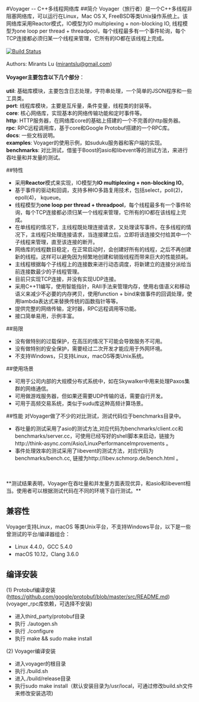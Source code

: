 #Voyager -- C++多线程网络库
##简介
Voyager（旅行者）是一个C++多线程非阻塞网络库，可以运行在Linux，Mac OS X, FreeBSD等类Unix操作系统上。该网络库采用Reactor模式，IO模型为IO multiplexing + non-blocking IO, 线程模型为one loop per thread + threadpool，每个线程最多有一个事件轮询，每个TCP连接都必须归某一个线程来管理，它所有的IO都在该线程上完成。
<br/>
<br/>[![Build Status](https://travis-ci.org/QiumingLu/voyager.svg?branch=master)](https://travis-ci.org/QiumingLu/voyager)
<br/>
<br/>Authors: Mirants Lu (mirantslu@gmail.com) 
<br/>
<br/>**Voyager主要包含以下几个部分**：
<br/>
<br/>**util**: 基础库模块，主要包含日志处理，字符串处理，一个简单的JSON程序和一些工具类。
<br/>**port**: 线程库模块，主要是互斥量，条件变量，线程类的封装等。
<br/>**core**: 核心网络库，实现基本的网络传输功能和定时事件等。
<br/>**http**: HTTP服务器，在网络库core的基础上搭建的一个不完善的http服务器。
<br/>**rpc**:  RPC远程调用库，基于core和Google Protobuf搭建的一个RPC库。
<br/>**docs**: 一些文档说明。
<br/>**examples**: Voyager的使用示例，如suduku服务器和客户端的实现。
<br/>**benchmarks**: 对比测试，借鉴于Boost的asio和libevent等的测试方法，来进行吞吐量和并发量的测试。

##特性
* 采用**Reactor**模式来实现，IO模型为**IO multiplexing + non-blocking IO**。
* 基于事件的驱动和回调，支持多种IO多路复用技术，包括select，poll(2)，epoll(4)， kqueue。
* 线程模型为**one loop per thread + threadpool**，每个线程最多有一个事件轮询，每个TCP连接都必须归某一个线程来管理，它所有的IO都在该线程上完成。
* 在单线程的情况下，主线程既处理连接请求，又处理读写事件。在多线程的情况下，主线程只处理连接请求，当连接建立后，立即将该连接交付给其中一个子线程来管理，直至该连接的断开。
* 网络库的线程数目稳定，在正常启动时，会创建好所有的线程，之后不再创建新的线程。这样可以避免因为频繁地创建和销毁线程而带来巨大的性能损耗。
* 主线程根据每个子线程上的连接数来进行动态调度，将新建立的连接分派给当前连接数最少的子线程管理。
* 目前只实现TCP连接，并没有实现UDP连接。
* 采用C++11编写，使用智能指针，RAII手法来管理内存，使用右值语义和移动语义来减少不必要的内存拷贝，使用function + bind来做事件的回调处理，使用lambda表达式来替换传统的函数指针等等。
* 提供完整的网络传输，定时器，RPC远程调用等功能。
* 接口简单易用，示例丰富。

##局限
* 没有做特别的过载保护，在高压的情况下可能会导致服务不可用。
* 没有做特别的安全保护，需要经过二次开发才能应用于外网环境。
* 不支持Windows，只支持Linux，macOS等类Unix系统。

##使用场景
* 可用于公司内部的大规模分布式系统中，如在Skywalker中用来处理Paxos集群的网络通信。
* 可用做游戏服务器，但如果还需要UDP传输的话，需要自行开发。
* 可用于高频交易系统，类似于sudu库这种高频计算场景。

##性能
对Voyager做了不少的对比测试，测试代码位于benchmarks目录中。
<br/>
* 吞吐量的测试采用了asio的测试方法,对应代码为benchmarks/client.cc和benchmarks/server.cc，可使用已经写好的shell脚本来启动，链接为http://think-async.com/Asio/LinuxPerformanceImprovements 。
* 事件处理效率的测试采用了libevent的测试方法，对应代码为benchmarks/bench.cc, 链接为http://libev.schmorp.de/bench.html 。
<br/>
<br/>**测试结果表明，Voyager在吞吐量和并发量方面表现优异，和asio和libevent相当。使用者可以根据测试代码在不同的环境下自行测试。**

## 兼容性
Voyager支持Linux，macOS 等类Unix平台，不支持Windows平台，以下是一些曾测试的平台/编译器组合：
* Linux 4.4.0，GCC 5.4.0 
* macOS 10.12，Clang 3.6.0

## 编译安装
(1) Protobuf编译安装(https://github.com/google/protobuf/blob/master/src/README.md) (voyager_rpc库依赖，可选择不安装)
* 进入third_party/protobuf目录 
* 执行 ./autogen.sh
* 执行 ./configure 
* 执行 make && sudo make install

(2) Voyager编译安装
* 进入voyager的根目录
* 执行./build.sh
* 进入./build/release目录
* 执行sudo make install（默认安装目录为/usr/local，可通过修改build.sh文件来修改安装选项)

